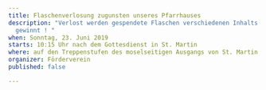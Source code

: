 ```yaml
---
title: Flaschenverlosung zugunsten unseres Pfarrhauses
description: "Verlost werden gespendete Flaschen verschiedenen Inhalts.\n\nJedes Los
  gewinnt ! "
when: Sonntag, 23. Juni 2019
starts: 10:15 Uhr nach dem Gottesdienst in St. Martin
where: auf den Treppenstufen des moselseitigen Ausgangs von St. Martin
organizer: Förderverein
published: false

---
```

